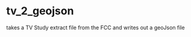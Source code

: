 tv_2_geojson
============

takes a TV Study extract file from the FCC and writes out a geoJson file
